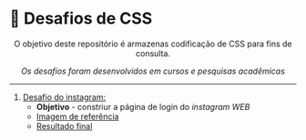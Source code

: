 # 📸 Desafios de CSS

<div align="center">O objetivo deste repositório é armazenas codificação de CSS para fins de consulta.


_Os desafios foram desenvolvidos em cursos e pesquisas acadêmicas_
</div> 

___

<div>

01. <a href="01. Desafio de instagram/">Desafio do instagram:</a>
    - **Objetivo** - constriur a página de login do _instagram WEB_
    - <a href="01. Desafio de instagram/#Prints/Imagem de referência.png">Imagem de referência</a>
    - <a href="01. Desafio de instagram/#Prints/Resultado final.png">Resultado final</a>

 </div>